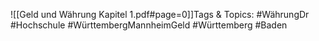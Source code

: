 
![[Geld und Währung Kapitel 1.pdf#page=0]]Tags & Topics:
   #WährungDr
   #Hochschule
   #WürttembergMannheimGeld
   #Württemberg
   #Baden